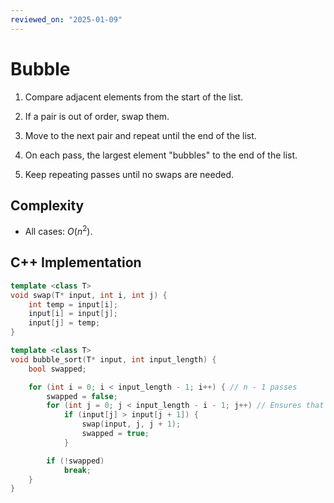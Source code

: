 ```yaml
---
reviewed_on: "2025-01-09"
---
```


# Bubble

1. Compare adjacent elements from the start of the list.

2. If a pair is out of order, swap them.

3. Move to the next pair and repeat until the end of the list.

4. On each pass, the largest element "bubbles" to the end of the list.

5. Keep repeating passes until no swaps are needed.

## Complexity

- All cases: $O(n^2)$.

## C++ Implementation

```c++
template <class T>
void swap(T* input, int i, int j) {
	int temp = input[i];
	input[i] = input[j];
	input[j] = temp;
}

template <class T>
void bubble_sort(T* input, int input_length) {
	bool swapped;

	for (int i = 0; i < input_length - 1; i++) { // n - 1 passes
		swapped = false;
		for (int j = 0; j < input_length - i - 1; j++) // Ensures that j + 1 is in bounds
			if (input[j] > input[j + 1]) {
				swap(input, j, j + 1);
				swapped = true;
			}

		if (!swapped)
			break;
	}
}
```
